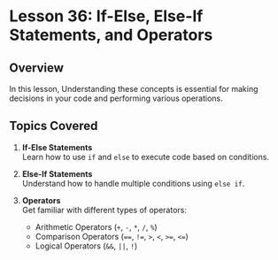 # Lesson 36: If-Else, Else-If Statements, and Operators

## Overview
In this lesson, Understanding these concepts is essential for making decisions in your code and performing various operations.

## Topics Covered
1. **If-Else Statements**  
    Learn how to use `if` and `else` to execute code based on conditions.

2. **Else-If Statements**  
    Understand how to handle multiple conditions using `else if`.

3. **Operators**  
    Get familiar with different types of operators:
    - Arithmetic Operators (`+`, `-`, `*`, `/`, `%`)
    - Comparison Operators (`==`, `!=`, `>`, `<`, `>=`, `<=`)
    - Logical Operators (`&&`, `||`, `!`)

